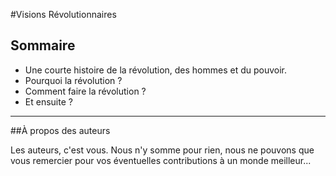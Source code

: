 #Visions Révolutionnaires

Sommaire
---

* Une courte histoire de la révolution, des hommes et du pouvoir.
* Pourquoi la révolution ?
* Comment faire la révolution ?
* Et ensuite ?

---

##À propos des auteurs

Les auteurs, c'est vous. Nous n'y somme pour rien, nous ne pouvons que vous remercier pour vos éventuelles contributions à un monde meilleur... 
